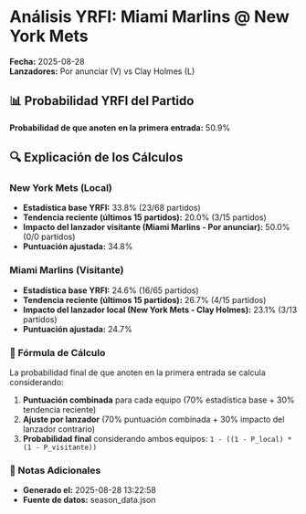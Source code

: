 # Análisis YRFI: Miami Marlins @ New York Mets

**Fecha:** 2025-08-28  
**Lanzadores:** Por anunciar (V) vs Clay Holmes (L)

## 📊 Probabilidad YRFI del Partido

**Probabilidad de que anoten en la primera entrada:** 50.9%

## 🔍 Explicación de los Cálculos

### New York Mets (Local)
- **Estadística base YRFI:** 33.8% (23/68 partidos)
- **Tendencia reciente (últimos 15 partidos):** 20.0% (3/15 partidos)
- **Impacto del lanzador visitante (Miami Marlins - Por anunciar):** 50.0% (0/0 partidos)
- **Puntuación ajustada:** 34.8%

### Miami Marlins (Visitante)
- **Estadística base YRFI:** 24.6% (16/65 partidos)
- **Tendencia reciente (últimos 15 partidos):** 26.7% (4/15 partidos)
- **Impacto del lanzador local (New York Mets - Clay Holmes):** 23.1% (3/13 partidos)
- **Puntuación ajustada:** 24.7%

### 📝 Fórmula de Cálculo

La probabilidad final de que anoten en la primera entrada se calcula considerando:
1. **Puntuación combinada** para cada equipo (70% estadística base + 30% tendencia reciente)
2. **Ajuste por lanzador** (70% puntuación combinada + 30% impacto del lanzador contrario)
3. **Probabilidad final** considerando ambos equipos: `1 - ((1 - P_local) * (1 - P_visitante))`

### 📌 Notas Adicionales

- **Generado el:** 2025-08-28 13:22:58
- **Fuente de datos:** season_data.json
